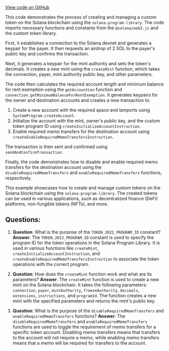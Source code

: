 [View code on GitHub](https://github.com/solana-labs/solana-program-library/token/js/examples/memoTransfer.ts)

This code demonstrates the process of creating and managing a custom token on the Solana blockchain using the `solana-program-library`. The code imports necessary functions and constants from the `@solana/web3.js` and the custom token library.

First, it establishes a connection to the Solana devnet and generates a keypair for the payer. It then requests an airdrop of 2 SOL to the payer's public key and confirms the transaction.

Next, it generates a keypair for the mint authority and sets the token's decimals. It creates a new mint using the `createMint` function, which takes the connection, payer, mint authority public key, and other parameters.

The code then calculates the required account length and minimum balance for rent exemption using the `getAccountLen` function and `connection.getMinimumBalanceForRentExemption`. It generates keypairs for the owner and destination accounts and creates a new transaction to:

1. Create a new account with the required space and lamports using `SystemProgram.createAccount`.
2. Initialize the account with the mint, owner's public key, and the custom token program ID using `createInitializeAccountInstruction`.
3. Enable required memo transfers for the destination account using `createEnableRequiredMemoTransfersInstruction`.

The transaction is then sent and confirmed using `sendAndConfirmTransaction`.

Finally, the code demonstrates how to disable and enable required memo transfers for the destination account using the `disableRequiredMemoTransfers` and `enableRequiredMemoTransfers` functions, respectively.

This example showcases how to create and manage custom tokens on the Solana blockchain using the `solana-program-library`. The created tokens can be used in various applications, such as decentralized finance (DeFi) platforms, non-fungible tokens (NFTs), and more.
## Questions: 
 1. **Question**: What is the purpose of the `TOKEN_2022_PROGRAM_ID` constant?
   **Answer**: The `TOKEN_2022_PROGRAM_ID` constant is used to specify the program ID for the token operations in the Solana Program Library. It is used in various functions like `createMint`, `createInitializeAccountInstruction`, and `createEnableRequiredMemoTransfersInstruction` to associate the token operations with the correct program.

2. **Question**: How does the `createMint` function work and what are its parameters?
   **Answer**: The `createMint` function is used to create a new mint on the Solana blockchain. It takes the following parameters: `connection`, `payer`, `mintAuthority`, `freezeAuthority`, `decimals`, `extensions`, `instructions`, and `programId`. The function creates a new mint with the specified parameters and returns the mint's public key.

3. **Question**: What is the purpose of the `disableRequiredMemoTransfers` and `enableRequiredMemoTransfers` functions?
   **Answer**: The `disableRequiredMemoTransfers` and `enableRequiredMemoTransfers` functions are used to toggle the requirement of memo transfers for a specific token account. Disabling memo transfers means that transfers to the account will not require a memo, while enabling memo transfers means that a memo will be required for transfers to the account.